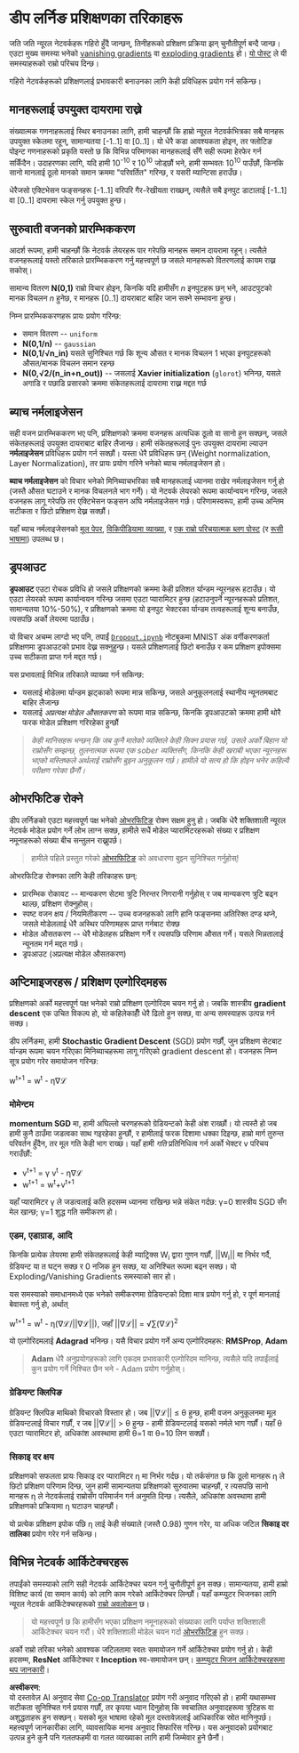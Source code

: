 <!--
CO_OP_TRANSLATOR_METADATA:
{
  "original_hash": "ae074cd940fc2f4dc24fc07b66ccbd99",
  "translation_date": "2025-08-26T09:49:36+00:00",
  "source_file": "lessons/4-ComputerVision/08-TransferLearning/TrainingTricks.md",
  "language_code": "ne"
}
-->
# डीप लर्निङ प्रशिक्षणका तरिकाहरू

जति जति न्यूरल नेटवर्कहरू गहिरो हुँदै जान्छन्, तिनीहरूको प्रशिक्षण प्रक्रिया झन् चुनौतीपूर्ण बन्दै जान्छ। एउटा मुख्य समस्या भनेको [vanishing gradients](https://en.wikipedia.org/wiki/Vanishing_gradient_problem) वा [exploding gradients](https://deepai.org/machine-learning-glossary-and-terms/exploding-gradient-problem#:~:text=Exploding%20gradients%20are%20a%20problem,updates%20are%20small%20and%20controlled.) हो। [यो पोस्ट](https://towardsdatascience.com/the-vanishing-exploding-gradient-problem-in-deep-neural-networks-191358470c11) ले यी समस्याहरूको राम्रो परिचय दिन्छ।

गहिरो नेटवर्कहरूको प्रशिक्षणलाई प्रभावकारी बनाउनका लागि केही प्रविधिहरू प्रयोग गर्न सकिन्छ।

## मानहरूलाई उपयुक्त दायरामा राख्ने

संख्यात्मक गणनाहरूलाई स्थिर बनाउनका लागि, हामी चाहन्छौं कि हाम्रो न्यूरल नेटवर्कभित्रका सबै मानहरू उपयुक्त स्केलमा रहून्, सामान्यतया [-1..1] वा [0..1]। यो धेरै कडा आवश्यकता होइन, तर फ्लोटिङ पोइन्ट गणनाहरूको प्रकृति यस्तो छ कि विभिन्न परिमाणका मानहरूलाई सँगै सही रूपमा हेरफेर गर्न सकिँदैन। उदाहरणका लागि, यदि हामी 10<sup>-10</sup> र 10<sup>10</sup> जोड्छौं भने, हामी सम्भवतः 10<sup>10</sup> पाउँछौं, किनकि सानो मानलाई ठूलो मानको समान क्रममा "परिवर्तित" गरिन्छ, र यसरी म्यान्टिसा हराउँछ।

धेरैजसो एक्टिभेसन फङ्सनहरू [-1..1] वरिपरि गैर-रेखीयता राख्छन्, त्यसैले सबै इनपुट डाटालाई [-1..1] वा [0..1] दायरामा स्केल गर्नु उपयुक्त हुन्छ।

## सुरुवाती वजनको प्रारम्भिककरण

आदर्श रूपमा, हामी चाहन्छौं कि नेटवर्क लेयरहरू पार गरेपछि मानहरू समान दायरामा रहून्। त्यसैले वजनहरूलाई यस्तो तरिकाले प्रारम्भिककरण गर्नु महत्त्वपूर्ण छ जसले मानहरूको वितरणलाई कायम राख्न सकोस्।

सामान्य वितरण **N(0,1)** राम्रो विचार होइन, किनकि यदि हामीसँग *n* इनपुटहरू छन् भने, आउटपुटको मानक विचलन *n* हुनेछ, र मानहरू [0..1] दायराबाट बाहिर जान सक्ने सम्भावना हुन्छ।

निम्न प्रारम्भिककरणहरू प्रायः प्रयोग गरिन्छ:

 * समान वितरण -- `uniform`
 * **N(0,1/n)** -- `gaussian`
 * **N(0,1/√n_in)** यसले सुनिश्चित गर्छ कि शून्य औसत र मानक विचलन 1 भएका इनपुटहरूको औसत/मानक विचलन समान रहन्छ
 * **N(0,√2/(n_in+n_out))** -- जसलाई **Xavier initialization** (`glorot`) भनिन्छ, यसले अगाडि र पछाडि प्रसारको क्रममा संकेतहरूलाई दायरामा राख्न मद्दत गर्छ

## ब्याच नर्मलाइजेसन

सही वजन प्रारम्भिककरण भए पनि, प्रशिक्षणको क्रममा वजनहरू अत्यधिक ठूलो वा सानो हुन सक्छन्, जसले संकेतहरूलाई उपयुक्त दायराबाट बाहिर लैजान्छ। हामी संकेतहरूलाई पुनः उपयुक्त दायरामा ल्याउन **नर्मलाइजेसन** प्रविधिहरू प्रयोग गर्न सक्छौं। यस्ता धेरै प्रविधिहरू छन् (Weight normalization, Layer Normalization), तर प्रायः प्रयोग गरिने भनेको ब्याच नर्मलाइजेसन हो।

**ब्याच नर्मलाइजेसन** को विचार भनेको मिनिब्याचभरिका सबै मानहरूलाई ध्यानमा राखेर नर्मलाइजेसन गर्नु हो (जस्तै औसत घटाउने र मानक विचलनले भाग गर्ने)। यो नेटवर्क लेयरको रूपमा कार्यान्वयन गरिन्छ, जसले वजनहरू लागू गरेपछि तर एक्टिभेसन फङ्सन अघि नर्मलाइजेसन गर्छ। परिणामस्वरूप, हामी उच्च अन्तिम सटीकता र छिटो प्रशिक्षण देख्न सक्छौं।

यहाँ ब्याच नर्मलाइजेसनको [मूल पेपर](https://arxiv.org/pdf/1502.03167.pdf), [विकिपीडियामा व्याख्या](https://en.wikipedia.org/wiki/Batch_normalization), र [एक राम्रो परिचयात्मक ब्लग पोस्ट](https://towardsdatascience.com/batch-normalization-in-3-levels-of-understanding-14c2da90a338) (र [रूसी भाषामा](https://habrahabr.ru/post/309302/)) उपलब्ध छ।

## ड्रपआउट

**ड्रपआउट** एउटा रोचक प्रविधि हो जसले प्रशिक्षणको क्रममा केही प्रतिशत र्यान्डम न्यूरनहरू हटाउँछ। यो एउटा लेयरको रूपमा कार्यान्वयन गरिन्छ जसमा एउटा प्यारामिटर हुन्छ (हटाउनुपर्ने न्यूरनहरूको प्रतिशत, सामान्यतया 10%-50%), र प्रशिक्षणको क्रममा यो इनपुट भेक्टरका र्यान्डम तत्वहरूलाई शून्य बनाउँछ, त्यसपछि अर्को लेयरमा पठाउँछ।

यो विचार अचम्म लाग्दो भए पनि, तपाईं [`Dropout.ipynb`](../../../../../lessons/4-ComputerVision/08-TransferLearning/Dropout.ipynb) नोटबुकमा MNIST अंक वर्गीकरणकर्ता प्रशिक्षणमा ड्रपआउटको प्रभाव देख्न सक्नुहुन्छ। यसले प्रशिक्षणलाई छिटो बनाउँछ र कम प्रशिक्षण इपोक्समा उच्च सटीकता प्राप्त गर्न मद्दत गर्छ।

यस प्रभावलाई विभिन्न तरिकाले व्याख्या गर्न सकिन्छ:

 * यसलाई मोडेलमा र्यान्डम झट्काको रूपमा मान्न सकिन्छ, जसले अनुकूलनलाई स्थानीय न्यूनतमबाट बाहिर लैजान्छ
 * यसलाई *अप्रत्यक्ष मोडेल औसतकरण* को रूपमा मान्न सकिन्छ, किनकि ड्रपआउटको क्रममा हामी थोरै फरक मोडेल प्रशिक्षण गरिरहेका हुन्छौं

> *केही मानिसहरू भन्छन् कि जब कुनै मातेको व्यक्तिले केही सिक्न प्रयास गर्छ, उसले अर्को बिहान यो राम्रोसँग सम्झन्छ, तुलनात्मक रूपमा एक sober व्यक्तिसँग, किनकि केही खराबी भएका न्यूरनहरू भएको मस्तिष्कले अर्थलाई राम्रोसँग बुझ्न अनुकूलन गर्छ। हामीले यो सत्य हो कि होइन भनेर कहिल्यै परीक्षण गरेका छैनौं।*

## ओभरफिटिङ रोक्ने

डीप लर्निङको एउटा महत्त्वपूर्ण पक्ष भनेको [ओभरफिटिङ](../../3-NeuralNetworks/05-Frameworks/Overfitting.md) रोक्न सक्षम हुनु हो। जबकि धेरै शक्तिशाली न्यूरल नेटवर्क मोडेल प्रयोग गर्ने लोभ लाग्न सक्छ, हामीले सधैं मोडेल प्यारामिटरहरूको संख्या र प्रशिक्षण नमूनाहरूको संख्या बीच सन्तुलन राख्नुपर्छ।

> हामीले पहिले प्रस्तुत गरेको [ओभरफिटिङ](../../3-NeuralNetworks/05-Frameworks/Overfitting.md) को अवधारणा बुझ्न सुनिश्चित गर्नुहोस्!

ओभरफिटिङ रोक्नका लागि केही तरिकाहरू छन्:

 * प्रारम्भिक रोकावट -- मान्यकरण सेटमा त्रुटि निरन्तर निगरानी गर्नुहोस् र जब मान्यकरण त्रुटि बढ्न थाल्छ, प्रशिक्षण रोक्नुहोस्।
 * स्पष्ट वजन क्षय / नियमितीकरण -- उच्च वजनहरूको लागि हानि फङ्सनमा अतिरिक्त दण्ड थप्ने, जसले मोडेललाई धेरै अस्थिर परिणामहरू प्राप्त गर्नबाट रोक्छ
 * मोडेल औसतकरण -- धेरै मोडेलहरू प्रशिक्षण गर्ने र त्यसपछि परिणाम औसत गर्ने। यसले भिन्नतालाई न्यूनतम गर्न मद्दत गर्छ।
 * ड्रपआउट (अप्रत्यक्ष मोडेल औसतकरण)

## अप्टिमाइजरहरू / प्रशिक्षण एल्गोरिदमहरू

प्रशिक्षणको अर्को महत्त्वपूर्ण पक्ष भनेको राम्रो प्रशिक्षण एल्गोरिदम चयन गर्नु हो। जबकि शास्त्रीय **gradient descent** एक उचित विकल्प हो, यो कहिलेकाहीँ धेरै ढिलो हुन सक्छ, वा अन्य समस्याहरू उत्पन्न गर्न सक्छ।

डीप लर्निङमा, हामी **Stochastic Gradient Descent** (SGD) प्रयोग गर्छौं, जुन प्रशिक्षण सेटबाट र्यान्डम रूपमा चयन गरिएका मिनिब्याचहरूमा लागू गरिएको gradient descent हो। वजनहरू निम्न सूत्र प्रयोग गरेर समायोजन गरिन्छ:

w<sup>t+1</sup> = w<sup>t</sup> - η∇ℒ

### मोमेन्टम

**momentum SGD** मा, हामी अघिल्लो चरणहरूको ग्रेडियन्टको केही अंश राख्छौं। यो त्यस्तै हो जब हामी कुनै ठाउँमा जडत्वका साथ गइरहेका हुन्छौं, र हामीलाई फरक दिशामा धक्का दिइन्छ, हाम्रो मार्ग तुरुन्त परिवर्तन हुँदैन, तर मूल गति केही भाग राख्छ। यहाँ हामी *गति* प्रतिनिधित्व गर्न अर्को भेक्टर v परिचय गराउँछौं:

* v<sup>t+1</sup> = γ v<sup>t</sup> - η∇ℒ
* w<sup>t+1</sup> = w<sup>t</sup>+v<sup>t+1</sup>

यहाँ प्यारामिटर γ ले जडत्वलाई कति हदसम्म ध्यानमा राखिन्छ भन्ने संकेत गर्दछ: γ=0 शास्त्रीय SGD सँग मेल खान्छ; γ=1 शुद्ध गति समीकरण हो।

### एडम, एडाग्राड, आदि

किनकि प्रत्येक लेयरमा हामी संकेतहरूलाई केही म्याट्रिक्स W<sub>i</sub> द्वारा गुणन गर्छौं, ||W<sub>i</sub>|| मा निर्भर गर्दै, ग्रेडियन्ट या त घट्न सक्छ र 0 नजिक हुन सक्छ, या अनिश्चित रूपमा बढ्न सक्छ। यो Exploding/Vanishing Gradients समस्याको सार हो।

यस समस्याको समाधानमध्ये एक भनेको समीकरणमा ग्रेडियन्टको दिशा मात्र प्रयोग गर्नु हो, र पूर्ण मानलाई बेवास्ता गर्नु हो, अर्थात्

w<sup>t+1</sup> = w<sup>t</sup> - η(∇ℒ/||∇ℒ||), जहाँ ||∇ℒ|| = √∑(∇ℒ)<sup>2</sup>

यो एल्गोरिदमलाई **Adagrad** भनिन्छ। यसै विचार प्रयोग गर्ने अन्य एल्गोरिदमहरू: **RMSProp**, **Adam**

> **Adam** धेरै अनुप्रयोगहरूको लागि एकदम प्रभावकारी एल्गोरिदम मानिन्छ, त्यसैले यदि तपाईंलाई कुन प्रयोग गर्ने निश्चित छैन भने - Adam प्रयोग गर्नुहोस्।

### ग्रेडियन्ट क्लिपिङ

ग्रेडियन्ट क्लिपिङ माथिको विचारको विस्तार हो। जब ||∇ℒ|| ≤ θ हुन्छ, हामी वजन अनुकूलनमा मूल ग्रेडियन्टलाई विचार गर्छौं, र जब ||∇ℒ|| > θ हुन्छ - हामी ग्रेडियन्टलाई यसको नर्मले भाग गर्छौं। यहाँ θ एउटा प्यारामिटर हो, अधिकांश अवस्थामा हामी θ=1 वा θ=10 लिन सक्छौं।

### सिकाइ दर क्षय

प्रशिक्षणको सफलता प्रायः सिकाइ दर प्यारामिटर η मा निर्भर गर्दछ। यो तर्कसंगत छ कि ठूलो मानहरू η ले छिटो प्रशिक्षण परिणाम दिन्छ, जुन हामी सामान्यतया प्रशिक्षणको सुरुवातमा चाहन्छौं, र त्यसपछि सानो मानहरू η ले नेटवर्कलाई राम्रोसँग परिमार्जन गर्न अनुमति दिन्छ। त्यसैले, अधिकांश अवस्थामा हामी प्रशिक्षणको प्रक्रियामा η घटाउन चाहन्छौं।

यो प्रत्येक प्रशिक्षण इपोक पछि η लाई केही संख्याले (जस्तै 0.98) गुणन गरेर, या अधिक जटिल **सिकाइ दर तालिका** प्रयोग गरेर गर्न सकिन्छ।

## विभिन्न नेटवर्क आर्किटेक्चरहरू

तपाईंको समस्याको लागि सही नेटवर्क आर्किटेक्चर चयन गर्नु चुनौतीपूर्ण हुन सक्छ। सामान्यतया, हामी हाम्रो विशिष्ट कार्य (वा समान कार्य) को लागि काम गरेको आर्किटेक्चर लिन्छौं। यहाँ कम्प्युटर भिजनका लागि न्यूरल नेटवर्क आर्किटेक्चरहरूको [राम्रो अवलोकन](https://www.topbots.com/a-brief-history-of-neural-network-architectures/) छ।

> यो महत्त्वपूर्ण छ कि हामीसँग भएका प्रशिक्षण नमूनाहरूको संख्याका लागि पर्याप्त शक्तिशाली आर्किटेक्चर चयन गरौं। धेरै शक्तिशाली मोडेल चयन गर्दा [ओभरफिटिङ](../../3-NeuralNetworks/05-Frameworks/Overfitting.md) हुन सक्छ।

अर्को राम्रो तरिका भनेको आवश्यक जटिलतामा स्वतः समायोजन गर्ने आर्किटेक्चर प्रयोग गर्नु हो। केही हदसम्म, **ResNet** आर्किटेक्चर र **Inception** स्व-समायोजन छन्। [कम्प्युटर भिजन आर्किटेक्चरहरूमा थप जानकारी](../07-ConvNets/CNN_Architectures.md)।

**अस्वीकरण**:  
यो दस्तावेज़ AI अनुवाद सेवा [Co-op Translator](https://github.com/Azure/co-op-translator) प्रयोग गरी अनुवाद गरिएको हो। हामी यथासम्भव सटीकता सुनिश्चित गर्न प्रयास गर्छौं, तर कृपया ध्यान दिनुहोस् कि स्वचालित अनुवादहरूमा त्रुटिहरू वा अशुद्धताहरू हुन सक्छन्। यसको मूल भाषामा रहेको मूल दस्तावेज़लाई आधिकारिक स्रोत मानिनुपर्छ। महत्त्वपूर्ण जानकारीका लागि, व्यावसायिक मानव अनुवाद सिफारिस गरिन्छ। यस अनुवादको प्रयोगबाट उत्पन्न हुने कुनै पनि गलतफहमी वा गलत व्याख्याका लागि हामी जिम्मेवार हुने छैनौं।